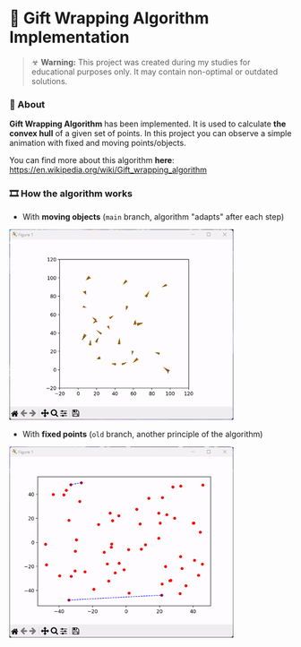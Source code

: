 # 🎁 Gift Wrapping Algorithm Implementation

> ☣ **Warning:** This project was created during my studies for educational purposes only. It may contain non-optimal or outdated solutions.

### 📑 About
**Gift Wrapping Algorithm** has been implemented. It is used to calculate **the convex hull** of a given set of points. In this project you can observe a simple animation with fixed and moving points/objects.

You can find more about this algorithm **here**: https://en.wikipedia.org/wiki/Gift_wrapping_algorithm

### 🎞 How the algorithm works
- With **moving objects** (```main``` branch, algorithm "adapts" after each step)
<img src="/_readmeImg/1-jarvis.gif?raw=true 'Old'" width="400">

- With **fixed points** (```old``` branch, another principle of the algorithm)
<img src="/_readmeImg/2-old.gif?raw=true 'Main'" width="400">

